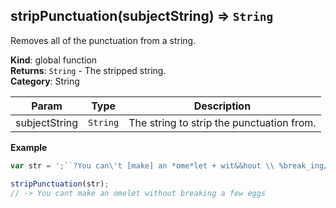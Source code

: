 <a name="stripPunctuation"></a>

## stripPunctuation(subjectString) ⇒ <code>String</code>
Removes all of the punctuation from a string.

**Kind**: global function  
**Returns**: <code>String</code> - The stripped string.  
**Category**: String  

| Param | Type | Description |
| --- | --- | --- |
| subjectString | <code>String</code> | The string to strip the punctuation from. |

**Example**  
```js
var str = ';``?You can\'t [make] an *ome*let + wit&&hout \\ %break_ing/% ~ a few eg-gs.!@#-"$"+:';

stripPunctuation(str);
// -> You cant make an omelet without breaking a few eggs
```
